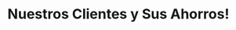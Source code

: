 ---
title: "Nuestros Clientes y Sus Ahorros!"
draft: false
# page title background image
bg_image: "images/backgrounds/page-title.jpg"
# meta description
description : "Escenarios que hemos realizado de forma exitosa."
---